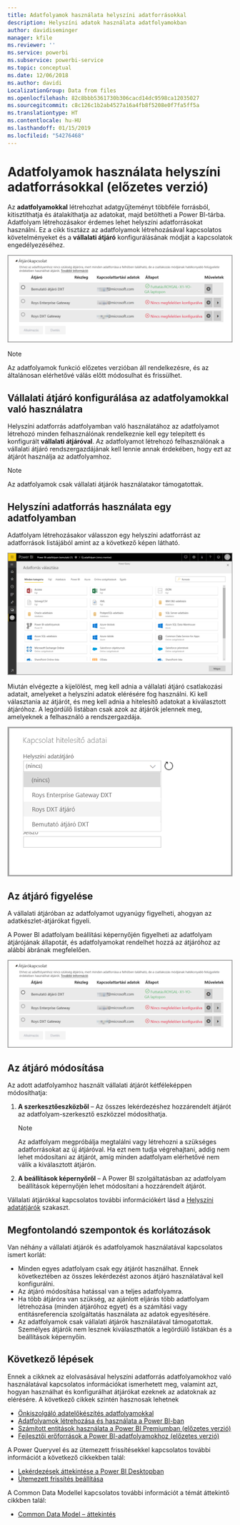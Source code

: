 ```yaml
---
title: Adatfolyamok használata helyszíni adatforrásokkal
description: Helyszíni adatok használata adatfolyamokban
author: davidiseminger
manager: kfile
ms.reviewer: ''
ms.service: powerbi
ms.subservice: powerbi-service
ms.topic: conceptual
ms.date: 12/06/2018
ms.author: davidi
LocalizationGroup: Data from files
ms.openlocfilehash: 82c8bbb5361730b306cacd14dc9598ca12035027
ms.sourcegitcommit: c8c126c1b2ab4527a16a4fb8f5208e0f7fa5ff5a
ms.translationtype: HT
ms.contentlocale: hu-HU
ms.lasthandoff: 01/15/2019
ms.locfileid: "54276468"
---
```

# <a name="using-dataflows-with-on-premises-data-sources-preview"></a>Adatfolyamok használata helyszíni adatforrásokkal (előzetes verzió)

Az **adatfolyamokkal** létrehozhat adatgyűjteményt többféle forrásból, kitisztíthatja és átalakíthatja az adatokat, majd betöltheti a Power BI-tárba. Adatfolyam létrehozásakor érdemes lehet helyszíni adatforrásokat használni. Ez a cikk tisztázz az adatfolyamok létrehozásával kapcsolatos követelményeket és a **vállalati átjáró** konfigurálásának módját a kapcsolatok engedélyezéséhez.

![Adatfolyamok és átjárók](media/service-dataflows-onpremises-gateways/onpremises-gateways_01.png)

> [!NOTE]
> Az adatfolyamok funkció előzetes verzióban áll rendelkezésre, és az általánosan elérhetővé válás előtt módosulhat és frissülhet.
 
## <a name="configuring-an-enterprise-gateway-for-use-with-dataflows"></a>Vállalati átjáró konfigurálása az adatfolyamokkal való használatra

Helyszíni adatforrás adatfolyamban való használatához az adatfolyamot létrehozó minden felhasználónak rendelkeznie kell egy telepített és konfigurált **vállalati átjáróval**. Az adatfolyamot létrehozó felhasználónak a vállalati átjáró rendszergazdájának kell lennie annak érdekében, hogy ezt az átjárót használja az adatfolyamhoz.

> [!NOTE]
> Az adatfolyamok csak vállalati átjárók használatakor támogatottak.

## <a name="using-an-on-premises-data-source-in-a-dataflow"></a>Helyszíni adatforrás használata egy adatfolyamban

Adatfolyam létrehozásakor válasszon egy helyszíni adatforrást az adatforrások listájából amint az a következő képen látható.

![Helyszíni adatforrás kiválasztása](media/service-dataflows-onpremises-gateways/onpremises-gateways_02a.png)

Miután elvégezte a kijelölést, meg kell adnia a vállalati átjáró csatlakozási adatait, amelyeket a helyszíni adatok elérésére fog használni. Ki kell választania az átjárót, és meg kell adnia a hitelesítő adatokat a kiválasztott átjáróhoz. A legördülő listában csak azok az átjárók jelennek meg, amelyeknek a felhasználó a rendszergazdája.

![Kapcsolati adatok megadása](media/service-dataflows-onpremises-gateways/onpremises-gateways_03.png)

## <a name="monitoring-your-gateway"></a>Az átjáró figyelése

A vállalati átjáróban az adatfolyamot ugyanúgy figyelheti, ahogyan az adatkészlet-átjárókat figyeli.

A Power BI adatfolyam beállítási képernyőjén figyelheti az adatfolyam átjárójának állapotát, és adatfolyamokat rendelhet hozzá az átjáróhoz az alábbi ábrának megfelelően.

![Az átjáró figyelése](media/service-dataflows-onpremises-gateways/onpremises-gateways_01.png)

## <a name="changing-a-gateway"></a>Az átjáró módosítása

Az adott adatfolyamhoz használt vállalati átjárót kétféleképpen módosíthatja:

1. **A szerkesztőeszközből** – Az összes lekérdezéshez hozzárendelt átjárót az adatfolyam-szerkesztő eszközzel módosíthatja.

    > [!NOTE]
    > Az adatfolyam megpróbálja megtalálni vagy létrehozni a szükséges adatforrásokat az új átjáróval. Ha ezt nem tudja végrehajtani, addig nem lehet módosítani az átjárót, amíg minden adatfolyam elérhetővé nem válik a kiválasztott átjárón.

2. **A beállítások képernyőről** – A Power BI szolgáltatásban az adatfolyam beállítások képernyőjén lehet módosítani a hozzárendelt átjárót.

Vállalati átjárókkal kapcsolatos további információkért lásd a [Helyszíni adatátjárók](service-gateway-onprem.md) szakaszt.

## <a name="considerations-and-limitations"></a>Megfontolandó szempontok és korlátozások

Van néhány a vállalati átjárók és adatfolyamok használatával kapcsolatos ismert korlát:

* Minden egyes adatfolyam csak egy átjárót használhat. Ennek következtében az összes lekérdezést azonos átjáró használatával kell konfigurálni.
* Az átjáró módosítása hatással van a teljes adatfolyamra.
* Ha több átjáróra van szükség, az ajánlott eljárás több adatfolyam létrehozása (minden átjáróhoz egyet) és a számítási vagy entitásreferencia szolgáltatás használata az adatok egyesítésére.
* Az adatfolyamok csak vállalati átjárók használatával támogatottak. Személyes átjárók nem lesznek kiválaszthatók a legördülő listákban és a beállítások képernyőin.


## <a name="next-steps"></a>Következő lépések

Ennek a cikknek az elolvasásával helyszíni adatforrás adatfolyamokhoz való használatával kapcsolatos információkat ismerhetett meg, valamint azt, hogyan használhat és konfigurálhat átjárókat ezeknek az adatoknak az elérésére. A következő cikkek szintén hasznosak lehetnek

* [Önkiszolgáló adatelőkészítés adatfolyamokkal](service-dataflows-overview.md)
* [Adatfolyamok létrehozása és használata a Power BI-ban](service-dataflows-create-use.md)
* [Számított entitások használata a Power BI Premiumban (előzetes verzió)](service-dataflows-computed-entities-premium.md)
* [Fejlesztői erőforrások a Power BI-adatfolyamokhoz (előzetes verzió)](service-dataflows-developer-resources.md)

A Power Queryvel és az ütemezett frissítésekkel kapcsolatos további információt a következő cikkekben talál:
* [Lekérdezések áttekintése a Power BI Desktopban](desktop-query-overview.md)
* [Ütemezett frissítés beállítása](refresh-scheduled-refresh.md)

A Common Data Modellel kapcsolatos további információt a témát áttekintő cikkben talál:
* [Common Data Model – áttekintés](https://docs.microsoft.com/powerapps/common-data-model/overview)

